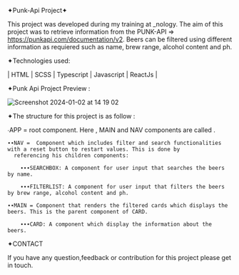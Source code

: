 ✦Punk-Api Project✦

This project was developed during my training at _nology. The aim of this project was to retrieve information from the PUNK-API => https://punkapi.com/documentation/v2. Beers can be filtered using different information as requiered such as name, brew range, alcohol content and ph.

✦Technologies used:

| HTML | SCSS | Typescript | Javascript | ReactJs |

✦Punk Api Project Preview :

![Screenshot 2024-01-02 at 14 19 02](https://github.com/AISimonetta/punk-api/assets/122782260/d2e18d76-eac0-4c69-aab1-dd2a24576ddc)

✦The structure for this project is as follow :

  ∙APP = root component. Here , MAIN and NAV components are called .
  
    ∙∙NAV =  Component which includes filter and search functionalities with a reset button to restart values. This is done by     
      referencing his children components: 
      
        ∙∙∙SEARCHBOX: A component for user input that searches the beers by name.
        
        ∙∙∙FILTERLIST: A component for user input that filters the beers by brew range, alcohol content and ph.
        
    ∙∙MAIN = Component that renders the filtered cards which displays the beers. This is the parent component of CARD.
    
        ∙∙∙CARD: A component which display the information about the beers.

✦CONTACT

If you have any question,feedback or contribution for this project please get in touch.
